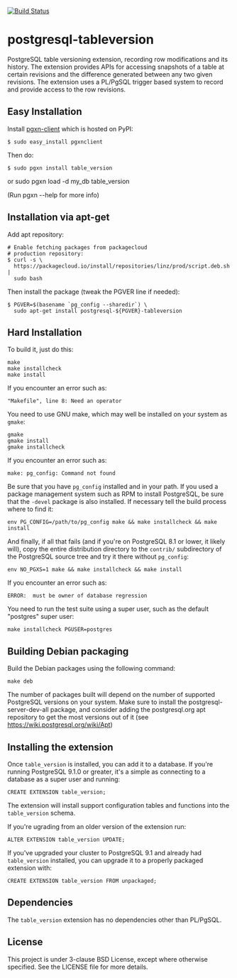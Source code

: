 [![Build Status](https://travis-ci.org/linz/postgresql-tableversion.svg?branch=master)](https://travis-ci.org/linz/postgresql-tableversion)

postgresql-tableversion
========================

PostgreSQL table versioning extension, recording row modifications and its
history. The extension provides APIs for accessing snapshots of a table at
certain revisions and the difference generated between any two given revisions.
The extension uses a PL/PgSQL trigger based system to record and provide access
to the row revisions.

Easy Installation
-----------------
Install [pgxn-client](http://pgxnclient.projects.pgfoundry.org) which is hosted
on PyPI:

    $ sudo easy_install pgxnclient

Then do:

    $ sudo pgxn install table_version

or
    sudo pgxn load -d my_db table_version

(Run pgxn --help for more info)

Installation via apt-get
------------------------
Add apt repository:

    # Enable fetching packages from packagecloud
    # production repository:
    $ curl -s \
      https://packagecloud.io/install/repositories/linz/prod/script.deb.sh |
      sudo bash

Then install the package (tweak the PGVER line if needed):

    $ PGVER=$(basename `pg_config --sharedir`) \
      sudo apt-get install postgresql-${PGVER}-tableversion


Hard Installation
-----------------

To build it, just do this:

    make
    make installcheck
    make install

If you encounter an error such as:

    "Makefile", line 8: Need an operator

You need to use GNU make, which may well be installed on your system as
`gmake`:

    gmake
    gmake install
    gmake installcheck

If you encounter an error such as:

    make: pg_config: Command not found

Be sure that you have `pg_config` installed and in your path. If you used a
package management system such as RPM to install PostgreSQL, be sure that the
`-devel` package is also installed. If necessary tell the build process where
to find it:

    env PG_CONFIG=/path/to/pg_config make && make installcheck && make install

And finally, if all that fails (and if you're on PostgreSQL 8.1 or lower, it
likely will), copy the entire distribution directory to the `contrib/`
subdirectory of the PostgreSQL source tree and try it there without
`pg_config`:

    env NO_PGXS=1 make && make installcheck && make install

If you encounter an error such as:

    ERROR:  must be owner of database regression

You need to run the test suite using a super user, such as the default
"postgres" super user:

    make installcheck PGUSER=postgres

Building Debian packaging
--------------------------

Build the Debian packages using the following command:

    make deb

The number of packages built will depend on the number of supported
PostgreSQL versions on your system. Make sure to install the
postgresql-server-dev-all package, and consider adding the
postgresql.org apt repository to get the most versions out
of it (see https://wiki.postgresql.org/wiki/Apt)

Installing the extension
------------------------

Once `table_version` is installed, you can add it to a database. If you're running
PostgreSQL 9.1.0 or greater, it's a simple as connecting to a database as a
super user and running:

    CREATE EXTENSION table_version;

The extension will install support configuration tables and functions into the
`table_version` schema.

If you're ugrading from an older version of the extension run:

```
ALTER EXTENSION table_version UPDATE;
```

If you've upgraded your cluster to PostgreSQL 9.1 and already had
`table_version` installed, you can upgrade it to a properly packaged
extension with:

    CREATE EXTENSION table_version FROM unpackaged;


Dependencies
------------

The `table_version` extension has no dependencies other than PL/PgSQL.

License
---------------------
This project is under 3-clause BSD License, except where otherwise specified.
See the LICENSE file for more details.

